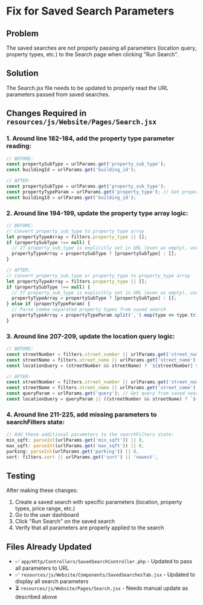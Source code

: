 # Fix for Saved Search Parameters

## Problem
The saved searches are not properly passing all parameters (location query, property types, etc.) to the Search page when clicking "Run Search".

## Solution
The Search.jsx file needs to be updated to properly read the URL parameters passed from saved searches.

## Changes Required in `resources/js/Website/Pages/Search.jsx`

### 1. Around line 182-184, add the property type parameter reading:
```javascript
// BEFORE:
const propertySubType = urlParams.get('property_sub_type');
const buildingId = urlParams.get('building_id');

// AFTER:
const propertySubType = urlParams.get('property_sub_type');
const propertyTypeParam = urlParams.get('property_type'); // Get property_type from URL (saved searches)
const buildingId = urlParams.get('building_id');
```

### 2. Around line 194-199, update the property type array logic:
```javascript
// BEFORE:
// Convert property_sub_type to property_type array
let propertyTypeArray = filters.property_type || [];
if (propertySubType !== null) {
  // If property_sub_type is explicitly set in URL (even as empty), use it
  propertyTypeArray = propertySubType ? [propertySubType] : [];
}

// AFTER:
// Convert property_sub_type or property_type to property_type array
let propertyTypeArray = filters.property_type || [];
if (propertySubType !== null) {
  // If property_sub_type is explicitly set in URL (even as empty), use it
  propertyTypeArray = propertySubType ? [propertySubType] : [];
} else if (propertyTypeParam) {
  // Parse comma-separated property types from saved search
  propertyTypeArray = propertyTypeParam.split(',').map(type => type.trim());
}
```

### 3. Around line 207-209, update the location query logic:
```javascript
// BEFORE:
const streetNumber = filters.street_number || urlParams.get('street_number');
const streetName = filters.street_name || urlParams.get('street_name');
const locationQuery = (streetNumber && streetName) ? `${streetNumber} ${streetName}` : (filters.search || urlParams.get('location') || '');

// AFTER:
const streetNumber = filters.street_number || urlParams.get('street_number');
const streetName = filters.street_name || urlParams.get('street_name');
const queryParam = urlParams.get('query'); // Get query from saved search
const locationQuery = queryParam || ((streetNumber && streetName) ? `${streetNumber} ${streetName}` : (filters.search || urlParams.get('location') || ''));
```

### 4. Around line 211-225, add missing parameters to searchFilters state:
```javascript
// Add these additional parameters to the searchFilters state:
min_sqft: parseInt(urlParams.get('min_sqft')) || 0,
max_sqft: parseInt(urlParams.get('max_sqft')) || 0,
parking: parseInt(urlParams.get('parking')) || 0,
sort: filters.sort || urlParams.get('sort') || 'newest',
```

## Testing
After making these changes:
1. Create a saved search with specific parameters (location, property types, price range, etc.)
2. Go to the user dashboard
3. Click "Run Search" on the saved search
4. Verify that all parameters are properly applied to the search

## Files Already Updated
- ✅ `app/Http/Controllers/SavedSearchController.php` - Updated to pass all parameters to URL
- ✅ `resources/js/Website/Components/SavedSearchesTab.jsx` - Updated to display all search parameters
- ⏳ `resources/js/Website/Pages/Search.jsx` - Needs manual update as described above